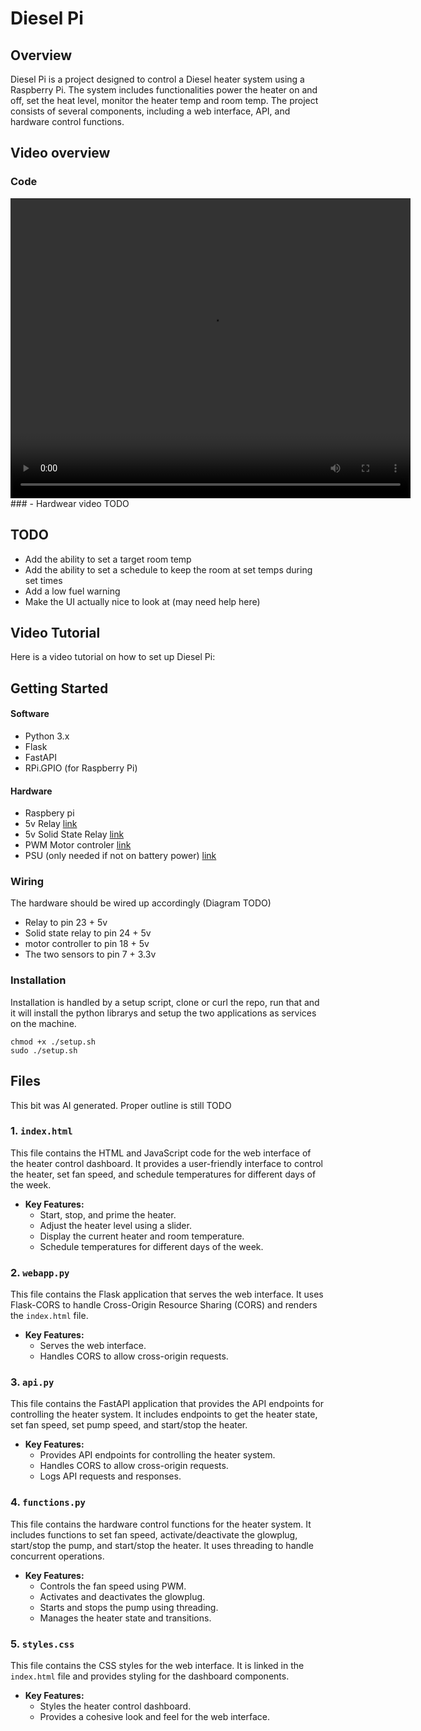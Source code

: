 # Diesel Pi

## Overview

Diesel Pi is a project designed to control a Diesel heater system using a Raspberry Pi. The system includes functionalities power the heater on and off, set the heat level, monitor the heater temp and room temp. The project consists of several components, including a web interface, API, and hardware control functions.

## Video overview 
### Code
<video width="640" height="480" controls>
  <source src="https://youtu.be/jhlhRl0yT9Y" type="video/mp4">
  Your browser does not support the video tag.
</video>
### 
- Hardwear video TODO

## TODO
- Add the ability to set a target room temp 
- Add the ability to set a schedule to keep the room at set temps during set times
- Add a low fuel warning
- Make the UI actually nice to look at (may need help here)


## Video Tutorial

Here is a video tutorial on how to set up Diesel Pi:




## Getting Started

#### Software
- Python 3.x
- Flask
- FastAPI
- RPi.GPIO (for Raspberry Pi)

#### Hardware
- Raspbery pi 
- 5v Relay [link ](https://www.amazon.co.uk/DollaTek-Channel-optocoupler-Support-Trigger/dp/B07DJ4NRC1?crid=2LMHPIOX6VJ5E&dib=eyJ2IjoiMSJ9.qtZ0Q_k5Ql7B0ggHLtRrclXCjwLaGcwODm7qtuvlsSOl0f0Dy1nlajZdF92F_pQME-IJHNZau9KaFJy36zwyongoZyFBoDtum7dx6Cqj_M9KozlaTIUuPG2n9mmk0sFyrOd-W0N_17SelmyveXb7u39sGkJKNMlYqrvLTHCnSHQzp_c8j-3J61JQkPWwYsuSqAIk-lQIlF9hf96femxDgT5txTlGmWaIvFTbJsywIKnTnk60vudau0SsrJsvLwKPnDryt2h0LIY9EmNwHx8EzVocIoWmejaSNFNyTzkDseE1fEHAIymVYy9Y5tsAeN3FKCHosuZdOwwohzirNY_CbjNkVOIEB3FskPrR59Cvndx1emEWz0_lChFyJkL0pVijfk7vDk9384Pg_WFqU3jwfuoP-Z2eJ4zMAbh3_wfeL2NNJaUyPFfXExIxf1tSIQi8.XNWSNor-G--sXbUAjxoQnKgX7HQK4sKSozEBaZXzqak&dib_tag=se&keywords=5v+relay&qid=1734906861&sprefix=5v+relay%2Caps%2C148&sr=8-7)
- 5v Solid State Relay [link ](https://www.amazon.co.uk/1-Channel-Trigger-Module-250VAC-Output/dp/B07QS44SYH?crid=2YBIZE5I11H2P&dib=eyJ2IjoiMSJ9.NxmNsIsLuYnvd6rwOAvpszpUiSVkI2ijAYeODiIaFmWWwRlrePaLXOZVOrmVSdOulMdo9947LWbtLldx6CpY70-sly8D4FpddLHpJ1jY5V-8SODJ-f0dTjxicgid6QNrjsrz0kpRdaUcPJ0dgxuUonXEpKyiYHpReSMmcXJdzgWKMoCr_vfG1JGGfferRpuu5_IhA5DiKAnE1w6AOFvwmgFKnSWzZnAxqIVu7IBZwwbRwr0FzYIjct6k2TIpsMplhfdvoSv5WV6ilqmh9bwdIasAsiapbvHjmsTDrvq9ZHNbRJcWMV5X2jZkjXJjSh_YS7_b6u-UZQqZ7BVEerKykdhboNx8m_cibsLTpUckS9RtJb6HQzJoS0EwDr-HMMz05gT8O-Lw9t0AM2s9XaRsNBXwLqFukWDhajtOU-wxm21naSEmxsd9fJpctZMMk0AQ.NDFaGoBbRIs7SgGMd1tAN5Qr9XmR3GkxpW6YRJIkw04&dib_tag=se&keywords=5v+solid+state+relay&nsdOptOutParam=true&qid=1734906840&sprefix=5v+solid+s%2Caps%2C115&sr=8-6)
- PWM Motor controler [link ](https://www.amazon.co.uk/Driver-Controller-Stepper-H-Bridge-suitable/dp/B09T973C76?crid=V1RQZ4NISXPW&dib=eyJ2IjoiMSJ9.5WsPzxYmGKPePHwnhQliPS9FY1DKcGqJ5S7GzJV3qfB9SmoFEgb3nuRwNom6KOgnrfRhHtlYbFeWyEPri--zJ6nHm0WjbIO9kJzJM_zPz4dZT75B-ujt9rfDF06ECPV8KetauhFfML_A627yn-3gvAv01q5fscr7SFeduorr-UZcMY4ZAz-Ijpx77PVDcRCwvd5GEPVfajqSjjEQQC7xmWP4XBf4QgIWR3F0wP60krNe0an-OzhR5CRRXb1l4kGbe__SAfcS-JUFKSdAx70XFpNLYhAF-2lqvwN955rHcUSGPeD5NEJbm-r4GIuwrV2cEC7frkyT_lH_UxWsmoWaU26f5sxwi7aeFSS5ZMjAh25XnKZpyVZpk0d4Oa44HJRSTqi3H7e42oN_ZAsVm7c5wDvCFG48TBlFW7wTZ8hlqor6_vuPvlszB-NIxHWglIMr.AHk2ivxb1XFV17jo3P2myfZM6ZuogE5woHE2bvGJ0Mw&dib_tag=se&keywords=motor+driver&qid=1734906770&sprefix=motor+driver%2Caps%2C100&sr=8-7)
- PSU (only needed if not on battery power) [link](https://www.amazon.co.uk/inShareplus-Universal-Regulated-Switching-Transformer/dp/B088ZQT8TD?dib=eyJ2IjoiMSJ9.P-lKkGBNHKTKRpThhPB4ZjOCihNbDIGP1pkjS98yhopkenlddPtub78g8ja-s7wwC9_Ms-l0MPwtfsBHzzG1qg_gpkIkKTqJa5NMB4por9-ofNY4k2teHkOe178v0m374yTfvwboLgox7AGt_E3lWlGCkx7I9Ao4nS-DTgEJ3MGWIdGu40q9BiugMM-cD0euWB57yc771v6RuB-k-2rgTMjRIb-L1P50xP05IM9obYc.KG6j90Waj1bHICfnTB_hUN6XbdqZjlKTJ6AzaetV4X8&dib_tag=se&keywords=12V%2B10A%2BPower%2BSupply&qid=1734992850&sr=8-4&th=1)

### Wiring 
The hardware should be wired up accordingly (Diagram TODO)
- Relay to pin 23 + 5v
- Solid state relay to pin 24 + 5v
- motor controller to pin 18 + 5v
- The two sensors to pin 7 + 3.3v

### Installation 
Installation is handled by a setup script, clone or curl the repo, run that and it will install the python librarys and setup the two applications as services on the machine.
```
chmod +x ./setup.sh
sudo ./setup.sh
```


## Files
This bit was AI generated. Proper outline is still TODO 
### 1. `index.html`

This file contains the HTML and JavaScript code for the web interface of the heater control dashboard. It provides a user-friendly interface to control the heater, set fan speed, and schedule temperatures for different days of the week.

- **Key Features:**
  - Start, stop, and prime the heater.
  - Adjust the heater level using a slider.
  - Display the current heater and room temperature.
  - Schedule temperatures for different days of the week.

### 2. `webapp.py`

This file contains the Flask application that serves the web interface. It uses Flask-CORS to handle Cross-Origin Resource Sharing (CORS) and renders the `index.html` file.

- **Key Features:**
  - Serves the web interface.
  - Handles CORS to allow cross-origin requests.

### 3. `api.py`

This file contains the FastAPI application that provides the API endpoints for controlling the heater system. It includes endpoints to get the heater state, set fan speed, set pump speed, and start/stop the heater.

- **Key Features:**
  - Provides API endpoints for controlling the heater system.
  - Handles CORS to allow cross-origin requests.
  - Logs API requests and responses.

### 4. `functions.py`

This file contains the hardware control functions for the heater system. It includes functions to set fan speed, activate/deactivate the glowplug, start/stop the pump, and start/stop the heater. It uses threading to handle concurrent operations.

- **Key Features:**
  - Controls the fan speed using PWM.
  - Activates and deactivates the glowplug.
  - Starts and stops the pump using threading.
  - Manages the heater state and transitions.

### 5. `styles.css`

This file contains the CSS styles for the web interface. It is linked in the `index.html` file and provides styling for the dashboard components.

- **Key Features:**
  - Styles the heater control dashboard.
  - Provides a cohesive look and feel for the web interface.



